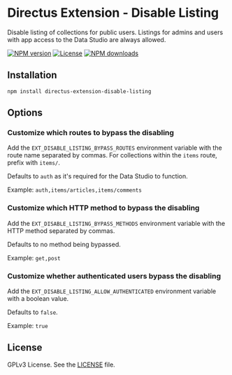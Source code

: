 # Directus Extension - Disable Listing

Disable listing of collections for public users. Listings for admins and users with app access to the Data Studio are
always allowed.

[![NPM version][npm-version-image]][npm-url] [![License][license-image]][license-url]
[![NPM downloads][npm-downloads-image]][npm-url]

## Installation

```
npm install directus-extension-disable-listing
```

## Options

### Customize which routes to bypass the disabling

Add the `EXT_DISABLE_LISTING_BYPASS_ROUTES` environment variable with the route name separated by commas. For
collections within the `items` route, prefix with `items/`.

Defaults to `auth` as it's required for the Data Studio to function.

Example: `auth,items/articles,items/comments`

### Customize which HTTP method to bypass the disabling

Add the `EXT_DISABLE_LISTING_BYPASS_METHODS` environment variable with the HTTP method separated by commas.

Defaults to no method being bypassed.

Example: `get,post`

### Customize whether authenticated users bypass the disabling

Add the `EXT_DISABLE_LISTING_ALLOW_AUTHENTICATED` environment variable with a boolean value.

Defaults to `false`.

Example: `true`

## License

GPLv3 License. See the [LICENSE](LICENSE) file.

[npm-downloads-image]: https://img.shields.io/npm/dm/directus-extension-disable-listing.svg?style=flat-square
[npm-version-image]: https://img.shields.io/npm/v/directus-extension-disable-listing.svg?style=flat-square
[npm-url]: https://www.npmjs.com/package/directus-extension-disable-listing
[license-url]: https://github.com/licitdev/directus-extension-disable-listing/blob/main/LICENSE
[license-image]: https://img.shields.io/npm/l/directus-extension-disable-listing.svg?style=flat-square
